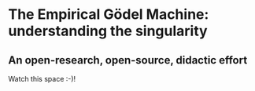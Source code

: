 # The Empirical Gödel Machine: understanding the singularity
## An open-research, open-source, didactic effort

Watch this space :-)!
